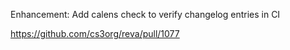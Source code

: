 Enhancement: Add calens check to verify changelog entries in CI

https://github.com/cs3org/reva/pull/1077
